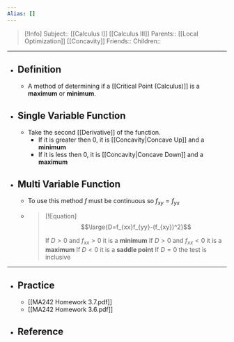 ```yaml
---
Alias: []
---
```

> [!Info]
> Subject:: [[Calculus I]] [[Calculus III]]
> Parents:: [[Local Optimization]] [[Concavity]]
> Friends:: 
> Children:: 
---
- ## Definition
	- A method of determining if a [[Critical Point (Calculus)]] is a **maximum** or **minimum**.
- ## Single Variable Function
	- Take the second [[Derivative]] of the function.
		- If it is greater then 0, it is [[Concavity|Concave Up]] and a **minimum**
		- If it is less then 0, it is [[Concavity|Concave Down]] and a **maximum**
- ## Multi Variable Function
	- To use this method $f$ must be continuous so $f_{xy}=f_{yx}$ 
	- > [!Equation]
	  > $$\large{D=f_{xx}f_{yy}-(f_{xy})^2}$$
	  > 
	  > If $D>0$ and $f_{xx}>0$ it is a **minimum**
	  > If $D>0$ and $f_{xx}<0$ it is a **maximum**
	  > If $D<0$ it is a **saddle point**
	  > If $D=0$ the test is inclusive
---
- ## Practice
	- [[MA242 Homework 3.7.pdf]]
	- [[MA242 Homework 3.6.pdf]]
- ## Reference